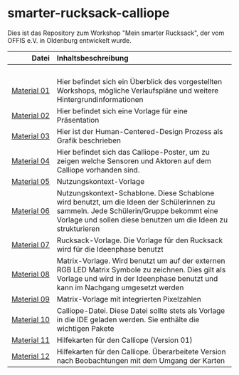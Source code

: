 # smarter-rucksack-calliope

Dies ist das Repository zum Workshop "Mein smarter Rucksack", der vom OFFIS e.V. in Oldenburg entwickelt wurde.


| Datei | Inhaltsbeschreibung |
| ------------: | :-------------- |
|<img width=250/> | <img width=500/> |
| [Material 01](/Material_01_Workshopbeschreibung_v2.0.pdf) |Hier befindet sich ein Überblick des vorgestellten Workshops, mögliche Verlaufspläne und weitere Hintergrundinformationen |
| [Material 02](/Material_02_Vorlage_Präsentation.pptx) |Hier befindet sich eine Vorlage für eine Präsentation |
| [Material 03](/Material_03_HCD-Prozess.pdf) | Hier ist der Human-Centered-Design Prozess als Grafik beschrieben |
| [Material 04](/Material_04_Calliope_Poster.pdf) |Hier befindet sich das Calliope-Poster, um zu zeigen welche Sensoren und Aktoren auf dem Calliope vorhanden sind.|
| [Material 05](/Material_05_Nutzungskontext_Rucksack.pdf) |Nutzungskontext-Vorlage|
| [Material 06](/Material_06_NutzungskontextSchablone_Rucksack.pdf) |Nutzungskontext-Schablone. Diese Schablone wird benutzt, um die Ideen der Schülerinnen zu sammeln. Jede Schülerin/Gruppe bekommt eine Vorlage und sollen diese benutzen um die Ideen zu strukturieren |
| [Material 07](/Material_07_Rucksack_Vorlage.pdf) |Rucksack-Vorlage. Die Vorlage für den Rucksack wird für die Ideenphase benutzt |
| [Material 08](/Material_08_Matrix_Vorlage.pdf) | Matrix-Vorlage. Wird benutzt um auf der externen RGB LED Matrix Symbole zu zeichnen. Dies gilt als Vorlage und wird in der Ideenphase benutzt und kann im Nachgang umgesetzt werden|
| [Material 09](/Material_09_Matrix_Vorlage2.pdf) |Matrix-Vorlage mit integrierten Pixelzahlen|
| [Material 10](/Material_10_Calliope_Datei.hex) | Calliope-Datei. Diese Datei sollte stets als Vorlage in die IDE geladen werden. Sie enthälte die wichtigen Pakete |
| [Material 11](Material_11_Hilfekarten_ALL_v1.pdf) | Hilfekarten für den Calliope (Version 01)|
| [Material 12](Material_12_Hilfekarten_ALL_v2.pdf) | Hilfekarten für den Calliope. Überarbeitete Version nach Beobachtungen mit dem Umgang der Karten |
